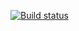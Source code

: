 [![Build status](https://ci.appveyor.com/api/projects/status/9guaujn8k3ikfr6p/branch/main?svg=true)](https://ci.appveyor.com/project/Mica78/netology-ahj-rxjs-sm/branch/main)
